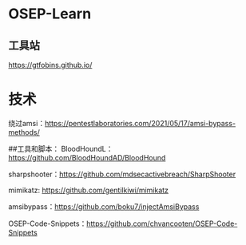 # OSEP-Learn

## 工具站
https://gtfobins.github.io/

# 技术
绕过amsi：https://pentestlaboratories.com/2021/05/17/amsi-bypass-methods/

##工具和脚本：
BloodHoundL：https://github.com/BloodHoundAD/BloodHound

sharpshooter：https://github.com/mdsecactivebreach/SharpShooter

mimikatz: https://github.com/gentilkiwi/mimikatz

amsibypass：https://github.com/boku7/injectAmsiBypass

OSEP-Code-Snippets：https://github.com/chvancooten/OSEP-Code-Snippets

